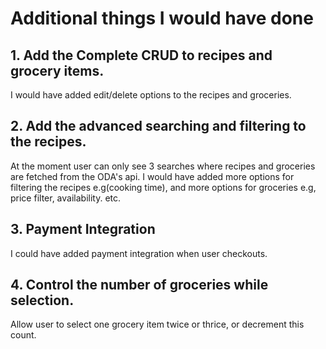 # Additional things I would have done
## 1. Add the Complete CRUD to recipes and grocery items.
I would have added edit/delete options to the recipes and groceries.

## 2. Add the advanced searching and filtering to the recipes.
At the moment user can only see 3 searches where recipes and groceries are fetched from the ODA's api. I would have added more options for filtering the recipes e.g(cooking time),
and more options for groceries e.g, price filter, availability. etc.

## 3. Payment Integration
I could have added payment integration when user checkouts.

## 4. Control the number of groceries while selection.
Allow user to select one grocery item twice or thrice, or decrement this count.
